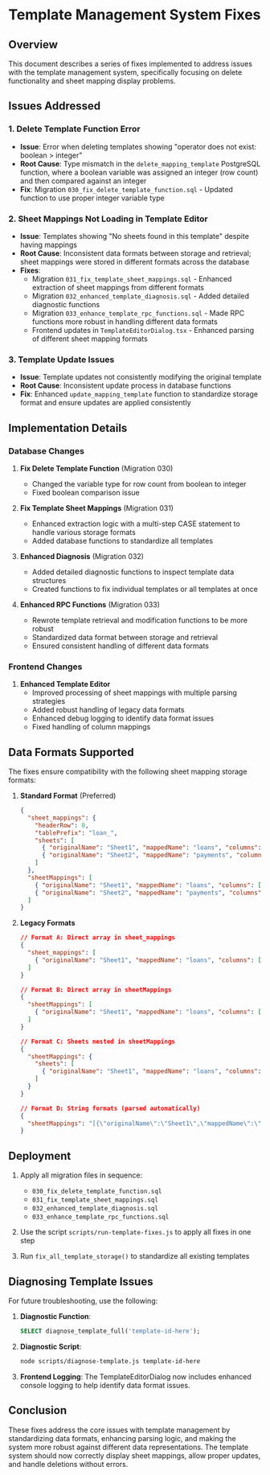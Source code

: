 # Template Management System Fixes

## Overview

This document describes a series of fixes implemented to address issues with the template management system, specifically focusing on delete functionality and sheet mapping display problems.

## Issues Addressed

### 1. Delete Template Function Error
- **Issue**: Error when deleting templates showing "operator does not exist: boolean > integer"
- **Root Cause**: Type mismatch in the `delete_mapping_template` PostgreSQL function, where a boolean variable was assigned an integer (row count) and then compared against an integer
- **Fix**: Migration `030_fix_delete_template_function.sql` - Updated function to use proper integer variable type

### 2. Sheet Mappings Not Loading in Template Editor
- **Issue**: Templates showing "No sheets found in this template" despite having mappings
- **Root Cause**: Inconsistent data formats between storage and retrieval; sheet mappings were stored in different formats across the database
- **Fixes**:
  - Migration `031_fix_template_sheet_mappings.sql` - Enhanced extraction of sheet mappings from different formats
  - Migration `032_enhanced_template_diagnosis.sql` - Added detailed diagnostic functions
  - Migration `033_enhance_template_rpc_functions.sql` - Made RPC functions more robust in handling different data formats
  - Frontend updates in `TemplateEditorDialog.tsx` - Enhanced parsing of different sheet mapping formats

### 3. Template Update Issues
- **Issue**: Template updates not consistently modifying the original template
- **Root Cause**: Inconsistent update process in database functions
- **Fix**: Enhanced `update_mapping_template` function to standardize storage format and ensure updates are applied consistently

## Implementation Details

### Database Changes

1. **Fix Delete Template Function** (Migration 030)
   - Changed the variable type for row count from boolean to integer
   - Fixed boolean comparison issue

2. **Fix Template Sheet Mappings** (Migration 031)
   - Enhanced extraction logic with a multi-step CASE statement to handle various storage formats
   - Added database functions to standardize all templates

3. **Enhanced Diagnosis** (Migration 032)
   - Added detailed diagnostic functions to inspect template data structures
   - Created functions to fix individual templates or all templates at once

4. **Enhanced RPC Functions** (Migration 033)
   - Rewrote template retrieval and modification functions to be more robust
   - Standardized data format between storage and retrieval
   - Ensured consistent handling of different data formats

### Frontend Changes

1. **Enhanced Template Editor**
   - Improved processing of sheet mappings with multiple parsing strategies
   - Added robust handling of legacy data formats
   - Enhanced debug logging to identify data format issues
   - Fixed handling of column mappings

## Data Formats Supported

The fixes ensure compatibility with the following sheet mapping storage formats:

1. **Standard Format** (Preferred)
   ```json
   {
     "sheet_mappings": {
       "headerRow": 0,
       "tablePrefix": "loan_",
       "sheets": [
         { "originalName": "Sheet1", "mappedName": "loans", "columns": [...] },
         { "originalName": "Sheet2", "mappedName": "payments", "columns": [...] }
       ]
     },
     "sheetMappings": [
       { "originalName": "Sheet1", "mappedName": "loans", "columns": [...] },
       { "originalName": "Sheet2", "mappedName": "payments", "columns": [...] }
     ]
   }
   ```

2. **Legacy Formats**
   ```json
   // Format A: Direct array in sheet_mappings
   {
     "sheet_mappings": [
       { "originalName": "Sheet1", "mappedName": "loans", "columns": [...] }
     ]
   }
   
   // Format B: Direct array in sheetMappings
   {
     "sheetMappings": [
       { "originalName": "Sheet1", "mappedName": "loans", "columns": [...] }
     ]
   }
   
   // Format C: Sheets nested in sheetMappings
   {
     "sheetMappings": {
       "sheets": [
         { "originalName": "Sheet1", "mappedName": "loans", "columns": [...] }
       ]
     }
   }
   
   // Format D: String formats (parsed automatically)
   {
     "sheetMappings": "[{\"originalName\":\"Sheet1\",\"mappedName\":\"loans\",\"columns\":[...]}]"
   }
   ```

## Deployment

1. Apply all migration files in sequence:
   - `030_fix_delete_template_function.sql`
   - `031_fix_template_sheet_mappings.sql`
   - `032_enhanced_template_diagnosis.sql`
   - `033_enhance_template_rpc_functions.sql`

2. Use the script `scripts/run-template-fixes.js` to apply all fixes in one step

3. Run `fix_all_template_storage()` to standardize all existing templates

## Diagnosing Template Issues

For future troubleshooting, use the following:

1. **Diagnostic Function**: 
   ```sql
   SELECT diagnose_template_full('template-id-here');
   ```

2. **Diagnostic Script**:
   ```bash
   node scripts/diagnose-template.js template-id-here
   ```

3. **Frontend Logging**:
   The TemplateEditorDialog now includes enhanced console logging to help identify data format issues.

## Conclusion

These fixes address the core issues with template management by standardizing data formats, enhancing parsing logic, and making the system more robust against different data representations. The template system should now correctly display sheet mappings, allow proper updates, and handle deletions without errors.